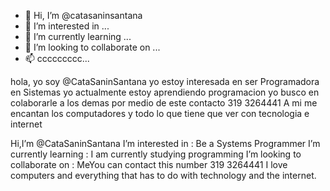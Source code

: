 - 👋 Hi, I’m @catasaninsantana
- 👀 I’m interested in ...
- 🌱 I’m currently learning ...
- 💞️ I’m looking to collaborate on ...
- 📫 ccccccccc...

<!---
catasaninsantana/catasaninsantana is a ✨ special ✨ repository because its `README.md` (this file) appears on your GitHub profile.
You can click the Preview link to take a look at your changes.
--->
hola, yo soy @CataSaninSantana
yo estoy interesada en ser Programadora en Sistemas
yo actualmente estoy aprendiendo programacion 
yo busco en colaborarle a los demas
por medio de este contacto 319 3264441
A mi me encantan los computadores y todo lo que tiene que ver con tecnologia e internet

 Hi,I’m @CataSaninSantana
 I’m interested in : Be a Systems Programmer
 I’m currently learning : I am currently studying programming
 I’m looking to collaborate on : MeYou can contact this number 319 3264441
 I love computers and everything that has to do with technology and the internet.
